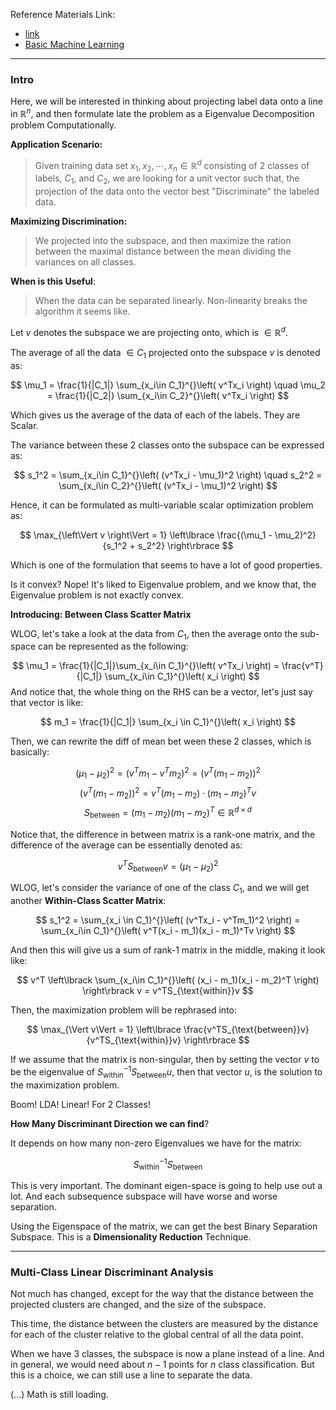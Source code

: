 Reference Materials Link: 
- [link](https://www.sjsu.edu/faculty/guangliang.chen/Math253S20/lec11lda.pdf)
- [Basic Machine Learning](Basic%20Machine%20Learning.md)

---
### **Intro**

Here, we will be interested in thinking about projecting label data onto a line in $\mathbb{R}^n$, and then formulate late the problem as a Eigenvalue Decomposition problem Computationally. 
 
**Application Scenario:**

> Given training data set $x_1, x_2, \cdots, x_n\in \mathbb{R}^d$ consisting of 2 classes of labels, $C_1$, and $C_2$, we are looking for a unit vector such that, the projection of the data onto the vector best "Discriminate" the labeled data. 

**Maximizing Discrimination:**

> We projected into the subspace, and then maximize the ration between the maximal distance between the mean dividing the variances on all classes. 

**When is this Useful**: 

> When the data can be separated linearly. Non-linearity breaks the algorithm it seems like. 

Let $v$ denotes the subspace we are projecting onto, which is $\in\mathbb{R}^d$. 

The average of all the data $\in C_1$ projected onto the subspace $v$ is denoted as: 

$$
\mu_1 = \frac{1}{|C_1|} \sum_{x_i\in C_1}^{}\left(
    v^Tx_i
    \right) 
\quad 
\mu_2 = \frac{1}{|C_2|} \sum_{x_i\in C_2}^{}\left(
    v^Tx_i
    \right) 
$$

Which gives us the average of the data of each of the labels. They are Scalar. 

The variance between these 2 classes onto the subspace can be expressed as: 

$$
s_1^2 = \sum_{x_i\in C_1}^{}\left(
        (v^Tx_i - \mu_1)^2
    \right)
\quad 
s_2^2 = \sum_{x_i\in C_2}^{}\left(
        (v^Tx_i - \mu_1)^2
    \right)
$$

Hence, it can be formulated as multi-variable scalar optimization problem as: 

$$
\max_{\left\Vert
     v
\right\Vert = 1} \left\lbrace
    \frac{(\mu_1 - \mu_2)^2}{s_1^2 + s_2^2}
\right\rbrace
$$

Which is one of the formulation that seems to have a lot of good properties. 

Is it convex? Nope! It's liked to Eigenvalue problem, and we know that, the Eigenvalue problem is not exactly convex. 

**Introducing: Between Class Scatter Matrix**

WLOG, let's take a look at the data from $C_1$, then the average onto the sub-space can be represented as the following:  

$$
\mu_1 = \frac{1}{|C_1|}\sum_{x_i\in C_1}^{}\left(
    v^Tx_i
    \right) = \frac{v^T}{|C_1|} \sum_{x_i\in C_1}^{}\left(
            x_i
        \right)
$$
And notice that, the whole thing on the RHS can be a vector, let's just say that vector is like: 

$$
m_1 = \frac{1}{|C_1|} \sum_{x_i \in C_1}^{}\left(
    x_i
    \right)
$$

Then, we can rewrite the diff of mean bet ween these 2 classes, which is basically: 

$$
(\mu_1 - \mu_2)^2 = (v^Tm_1 - v^Tm_2)^2 = (v^T(m_1 - m_2))^2 
$$
$$
(v^T(m_1 - m_2))^2  = v^T(m_1 - m_2)\cdot (m_1 - m_2)^Tv
$$
$$
S_\text{between} = (m_1 - m_2)(m_1 - m_2)^T\in \mathbb{R}^{d\times d}
$$

Notice that, the difference in between matrix is a rank-one matrix, and the difference of the average can be essentially denoted as: 

$$
v^TS_\text{between}v = (\mu_1 - \mu_2)^2
$$

WLOG, let's consider the variance of one of the class $C_1$, and we will get another **Within-Class Scatter Matrix**: 

$$
s_1^2 = \sum_{x_i \in C_1}^{}\left(
        (v^Tx_i - v^Tm_1)^2
    \right)
    =
    \sum_{x_i\in C_1}^{}\left(
            v^T(x_i - m_1)(x_i - m_1)^Tv
        \right)
$$

And then this will give us a sum of rank-1 matrix in the middle, making it look like: 

$$
v^T
\left\lbrack
    \sum_{x_i\in C_1}^{}\left(
            (x_i - m_1)(x_i - m_2)^T
        \right)
\right\rbrack v
 = v^TS_{\text{within}}v
$$

Then, the maximization problem will be rephrased into:

$$
\max_{\Vert v\Vert = 1} \left\lbrace
    \frac{v^TS_{\text{between}}v}{v^TS_{\text{within}}v}
\right\rbrace
$$

If we assume that the matrix is non-singular, then by setting the vector $v$ to be the eigenvalue of $S_{\text{within}}^{-1}S_{\text{between}}u$, then that vector $u$, is the solution to the maximization problem. 

Boom! LDA! Linear! For 2 Classes! 

**How Many Discriminant Direction we can find**?

It depends on how many non-zero Eigenvalues we have for the matrix: 

$$
S_{\text{within}}^{-1}S_{\text{between}}
$$

This is very important. The dominant eigen-space is going to help use out a lot. And each subsequence subspace will have worse and worse separation. 

Using the Eigenspace of the matrix, we can get the best Binary Separation Subspace. This is a **Dimensionality Reduction** Technique. 

---
### **Multi-Class Linear Discriminant Analysis**

Not much has changed, except for the way that the distance between the projected clusters are changed, and the size of the subspace. 

This time, the distance between the clusters are measured by the distance for each of the cluster relative to the global central of all the data point. 

When we have 3 classes, the subspace is now a plane instead of a line. And in general, we would need about $n - 1$ points for $n$ class classification. But this is a choice, we can still use a line to separate the data.

(...) Math is still loading. 